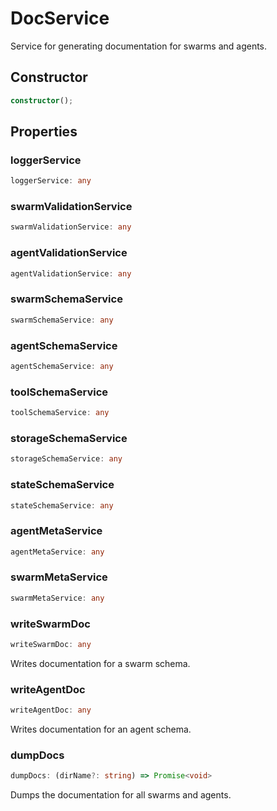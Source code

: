 # DocService

Service for generating documentation for swarms and agents.

## Constructor

```ts
constructor();
```

## Properties

### loggerService

```ts
loggerService: any
```

### swarmValidationService

```ts
swarmValidationService: any
```

### agentValidationService

```ts
agentValidationService: any
```

### swarmSchemaService

```ts
swarmSchemaService: any
```

### agentSchemaService

```ts
agentSchemaService: any
```

### toolSchemaService

```ts
toolSchemaService: any
```

### storageSchemaService

```ts
storageSchemaService: any
```

### stateSchemaService

```ts
stateSchemaService: any
```

### agentMetaService

```ts
agentMetaService: any
```

### swarmMetaService

```ts
swarmMetaService: any
```

### writeSwarmDoc

```ts
writeSwarmDoc: any
```

Writes documentation for a swarm schema.

### writeAgentDoc

```ts
writeAgentDoc: any
```

Writes documentation for an agent schema.

### dumpDocs

```ts
dumpDocs: (dirName?: string) => Promise<void>
```

Dumps the documentation for all swarms and agents.
